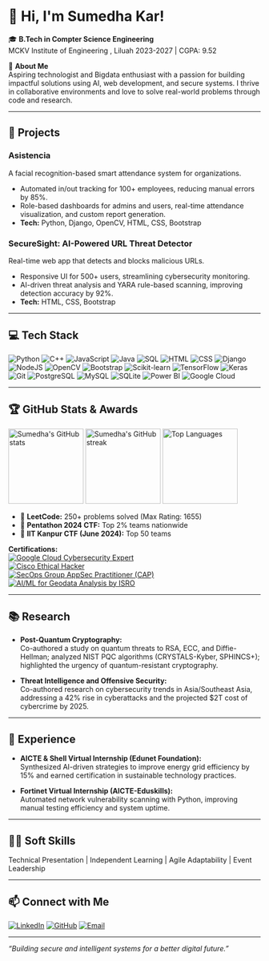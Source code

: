 # 👋 Hi, I'm Sumedha Kar!

🎓 **B.Tech in Compter Science Engineering**  
MCKV Institute of Engineering , Liluah 
2023-2027 | CGPA: 9.52

🌟 **About Me**  
Aspiring technologist and Bigdata enthusiast with a passion for building impactful solutions using AI, web development, and secure systems. I thrive in collaborative environments and love to solve real-world problems through code and research.

---

## 🚀 Projects

### Asistencia
A facial recognition-based smart attendance system for organizations.  
- Automated in/out tracking for 100+ employees, reducing manual errors by 85%.
- Role-based dashboards for admins and users, real-time attendance visualization, and custom report generation.
- **Tech:** Python, Django, OpenCV, HTML, CSS, Bootstrap

### SecureSight: AI-Powered URL Threat Detector
Real-time web app that detects and blocks malicious URLs.  
- Responsive UI for 500+ users, streamlining cybersecurity monitoring.
- AI-driven threat analysis and YARA rule-based scanning, improving detection accuracy by 92%.
- **Tech:** HTML, CSS, Bootstrap

---

## 💻 Tech Stack

<p align="left">
  <img src="https://img.shields.io/badge/Python-3776AB?style=for-the-badge&logo=python&logoColor=white" alt="Python"/>
  <img src="https://img.shields.io/badge/C++-00599C?style=for-the-badge&logo=c%2b%2b&logoColor=white" alt="C++"/>
  <img src="https://img.shields.io/badge/JavaScript-F7DF1E?style=for-the-badge&logo=javascript&logoColor=black" alt="JavaScript"/>
  <img src="https://img.shields.io/badge/Java-007396?style=for-the-badge&logo=java&logoColor=white" alt="Java"/>
  <img src="https://img.shields.io/badge/SQL-4479A1?style=for-the-badge&logo=postgresql&logoColor=white" alt="SQL"/>
  <img src="https://img.shields.io/badge/HTML5-E34F26?style=for-the-badge&logo=html5&logoColor=white" alt="HTML"/>
  <img src="https://img.shields.io/badge/CSS3-1572B6?style=for-the-badge&logo=css3&logoColor=white" alt="CSS"/>
  <img src="https://img.shields.io/badge/Django-092E20?style=for-the-badge&logo=django&logoColor=white" alt="Django"/>
  <img src="https://img.shields.io/badge/Node.js-339933?style=for-the-badge&logo=nodedotjs&logoColor=white" alt="NodeJS"/>
  <img src="https://img.shields.io/badge/OpenCV-5C3EE8?style=for-the-badge&logo=opencv&logoColor=white" alt="OpenCV"/>
  <img src="https://img.shields.io/badge/Bootstrap-7952B3?style=for-the-badge&logo=bootstrap&logoColor=white" alt="Bootstrap"/>
  <img src="https://img.shields.io/badge/Scikit--learn-F7931E?style=for-the-badge&logo=scikit-learn&logoColor=white" alt="Scikit-learn"/>
  <img src="https://img.shields.io/badge/TensorFlow-FF6F00?style=for-the-badge&logo=tensorflow&logoColor=white" alt="TensorFlow"/>
  <img src="https://img.shields.io/badge/Keras-D00000?style=for-the-badge&logo=keras&logoColor=white" alt="Keras"/>
  <img src="https://img.shields.io/badge/Git-F05032?style=for-the-badge&logo=git&logoColor=white" alt="Git"/>
  <img src="https://img.shields.io/badge/PostgreSQL-4169E1?style=for-the-badge&logo=postgresql&logoColor=white" alt="PostgreSQL"/>
  <img src="https://img.shields.io/badge/MySQL-4479A1?style=for-the-badge&logo=mysql&logoColor=white" alt="MySQL"/>
  <img src="https://img.shields.io/badge/SQLite-003B57?style=for-the-badge&logo=sqlite&logoColor=white" alt="SQLite"/>
  <img src="https://img.shields.io/badge/Power%20BI-F2C811?style=for-the-badge&logo=powerbi&logoColor=black" alt="Power BI"/>
  <img src="https://img.shields.io/badge/Google%20Cloud-4285F4?style=for-the-badge&logo=googlecloud&logoColor=white" alt="Google Cloud"/>
</p>

---

## 🏆 GitHub Stats & Awards

<p align="left">
  <img src="https://github-readme-stats.vercel.app/api?username=SumedhaKar&show_icons=true&theme=radical" alt="Sumedha's GitHub stats" height="150"/>
  <img src="https://github-readme-streak-stats.herokuapp.com/?user=SumedhaKar&theme=radical" alt="Sumedha's GitHub streak" height="150"/>
  <img src="https://github-readme-stats.vercel.app/api/top-langs/?username=SumedhaKar&layout=compact&theme=radical" alt="Top Languages" height="150"/>
</p>

- 🏅 **LeetCode:** 250+ problems solved (Max Rating: 1655)
- 🥈 **Pentathon 2024 CTF:** Top 2% teams nationwide
- 🥉 **IIT Kanpur CTF (June 2024):** Top 50 teams

**Certifications:**  
[![Google Cloud Cybersecurity Expert](https://img.shields.io/badge/Google%20Cloud%20Cybersecurity%20Expert-4285F4?logo=googlecloud&logoColor=white&style=flat-square)]()  
[![Cisco Ethical Hacker](https://img.shields.io/badge/Cisco%20Ethical%20Hacker-1BA0D7?logo=cisco&logoColor=white&style=flat-square)]()  
[![SecOps Group AppSec Practitioner (CAP)](https://img.shields.io/badge/SecOps%20Group%20AppSec%20Practitioner-111111?logo=security&logoColor=white&style=flat-square)]()  
[![AI/ML for Geodata Analysis by ISRO](https://img.shields.io/badge/AI%2FML%20for%20Geodata%20Analysis%20by%20ISRO-F36C21?logo=googleearthengine&logoColor=white&style=flat-square)]()

---

## 📚 Research

- **Post-Quantum Cryptography:**  
  Co-authored a study on quantum threats to RSA, ECC, and Diffie-Hellman; analyzed NIST PQC algorithms (CRYSTALS-Kyber, SPHINCS+); highlighted the urgency of quantum-resistant cryptography.

- **Threat Intelligence and Offensive Security:**  
  Co-authored research on cybersecurity trends in Asia/Southeast Asia, addressing a 42% rise in cyberattacks and the projected $2T cost of cybercrime by 2025.

---

## 🌱 Experience

- **AICTE & Shell Virtual Internship (Edunet Foundation):**  
  Synthesized AI-driven strategies to improve energy grid efficiency by 15% and earned certification in sustainable technology practices.

- **Fortinet Virtual Internship (AICTE-Eduskills):**  
  Automated network vulnerability scanning with Python, improving manual testing efficiency and system uptime.

---

## 🧑‍💼 Soft Skills

Technical Presentation | Independent Learning | Agile Adaptability | Event Leadership

---

## 📫 Connect with Me

[![LinkedIn](https://img.shields.io/badge/LinkedIn-blue?logo=linkedin)](https://www.linkedin.com/in/sumedha-kar-870235280/)
[![GitHub](https://img.shields.io/badge/GitHub-black?logo=github)](https://github.com/SumedhaKar)
[![Email](https://img.shields.io/badge/Email-D14836?logo=gmail&logoColor=white)](mailto:sumedhakar07@gmail.com)

---

*“Building secure and intelligent systems for a better digital future.”*
